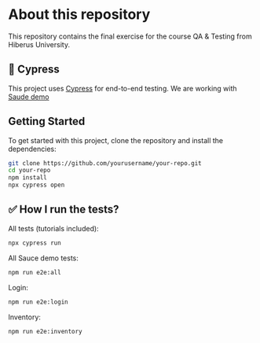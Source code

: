About this repository
==================
This repository contains the final exercise for the course QA & Testing from Hiberus University.

🌳 Cypress
---

This project uses [Cypress](https://www.cypress.io/) for end-to-end testing. We are working with [Saude demo](https://www.saucedemo.com//)

## Getting Started

To get started with this project, clone the repository and install the dependencies:

```sh
git clone https://github.com/yourusername/your-repo.git
cd your-repo
npm install
npx cypress open
```

✅ How I run the tests?
---

All tests (tutorials included): 
```sh
npx cypress run
```
All Sauce demo tests: 
```sh
npm run e2e:all
```
Login: 
```sh
npm run e2e:login
```
Inventory:
```sh
npm run e2e:inventory
```

